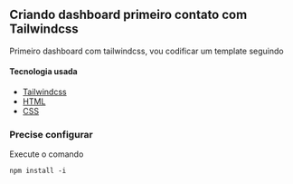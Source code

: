 ## Criando dashboard primeiro contato com Tailwindcss
Primeiro dashboard com tailwindcss, vou codificar um template seguindo

#### Tecnologia usada 
   - [Tailwindcss](https://tailwindcss.com)
   - [HTML](https://www.w3schools.com/html/)
   - [CSS](https://www.w3schools.com/css/)

### Precise configurar
Execute o comando
```
npm install -i
```